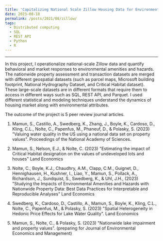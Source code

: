 ```yaml
---
title: 'Capitalizing National Scale Zillow Housing Data for Environmental Valuation'
date: 2023-08-18
permalink: /posts/2021/08/zillow/
tags:
  - Distributed computing
  - SQL
  - REST API
  - Python
  - R
---
```

______________________________

In this project, I operationalize national-scale Zillow data and quantify behavioral and market responses to environmental amenities and hazards. The nationwide property assessment and transaction datasets are merged with different geospatial datasets (such as parcel maps, Microsoft building footprint, National Hydrography Dataset, and Critical Habitat dataset). These large-scale datasets are in different formats that require them to access in different ways such as SQL, REST API, and Parquet. I used different statistical and modeling techniques understand the dynamics of housing market along with environmental attributes.

The outcome of the project is 5 peer review journal articles.

1) Mamun, S., Castillo, A., Swedberg, K., Zhang, J., Boyle, K., Cardoso, D., Kling, C.L., Nolte, C.,
Papenfus, M., Phaneuf, D., & Polasky, S. (2023) "Valuing water quality in the US using a national data
set on property values". Proceedings of the National Academy of Sciences.

2) Mamun, S., Nelson, E.J., & Nolte, C. (2023) "Estimating the impact of Critical Habitat designation on the
values of undeveloped lots and houses" Land Economics

3) Nolte, C., Boyle, K.J., Chaudhry, A.M., Clapp, C.M., Guignet, D., Hennighausen, H., Kushner, I., Liao,
Y., Mamun, S., Pollack, A., Richardson, J., Sundquist, S., Swedberg, K., & Uhl, J.H., (2023) "Studying the
Impacts of Environmental Amenities and Hazards with Nationwide Property Data: Best Data Practices
for Interpretable and Reproducible Analyses" Land Economics

4) Swedberg, K., Cardoso, D., Castillo, A., Mamun, S., Boyle, K., Kling, C.L., Nolte, C., Papenfus, M., &
Polasky, S. (2023) "Spatial Heterogeneity in Hedonic Price Effects for Lake Water Quality". Land Economics

5) Mamun, S., Nolte, C., & Polasky, S. (2023) "Nationwide lake impairment and property values". (preparing for Journal of Environmental Economics and Management)

